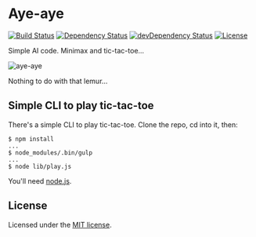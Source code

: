 # Aye-aye

[![Build Status](https://travis-ci.org/jordao76/aye-aye.svg)](https://travis-ci.org/jordao76/aye-aye)
[![Dependency Status](https://david-dm.org/jordao76/aye-aye.svg)](https://david-dm.org/jordao76/aye-aye)
[![devDependency Status](https://david-dm.org/jordao76/aye-aye/dev-status.svg)](https://david-dm.org/jordao76/aye-aye#info=devDependencies)
[![License](http://img.shields.io/:license-mit-blue.svg)](https://github.com/jordao76/aye-aye/blob/master/LICENSE.txt)

Simple AI code. Minimax and tic-tac-toe...

![aye-aye](http://upload.wikimedia.org/wikipedia/commons/6/6e/Aye-aye.png)

Nothing to do with that lemur...

## Simple CLI to play tic-tac-toe

There's a simple CLI to play tic-tac-toe. Clone the repo, cd into it, then:

```
$ npm install
...
$ node_modules/.bin/gulp
...
$ node lib/play.js
```

You'll need [node.js](https://nodejs.org/en/).

## License

Licensed under the [MIT license](https://github.com/jordao76/aye-aye/blob/master/LICENSE.txt).
